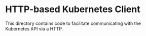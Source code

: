 # HTTP-based Kubernetes Client

This directory contains code to facilitate communicating with the
Kubernetes API via a HTTP.
